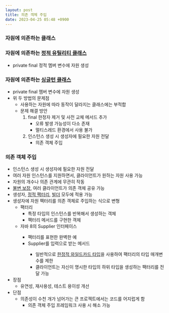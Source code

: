 ```yaml
---
layout: post
title: 의존 객체 주입
date: 2023-04-25 05:48 +0900
---
```


### 자원에 의존하는 클래스

### 자원에 의존하는 [정적 유틸리티 클래스](https://www.notion.so/04-private-97bcc9895ae14241a6b1e8252ad00d7b)

- private final 정적 멤버 변수에 자원 생성

### 자원에 의존하는 [싱글턴 클래스](https://www.notion.so/03-private-99f3400dc514441898bf86fe3e12fdf3)

- private final 멤버 변수에 자원 생성
- 위 두 방법의 문제점
  - 사용하는 자원에 따라 동작이 달라지는 클래스에는 부적합
  - 문제 해결 방안
    1. final 한정자 제거 및 사전 교체 메서드 추가
       - 오류 발생 가능성이 다소 존재
       - 멀티스레드 환경에서 사용 불가
    2. 인스턴스 생성 시 생성자에 필요한 자원 전달
       - 의존 객체 주입

### 의존 객체 주입

- 인스턴스 생성 시 생성자에 필요한 자원 전달
- 여러 자원 인스턴스를 지원하면서, 클라이언트가 원하는 자원 사용 가능
- 자원의 개수나 의존 관계에 무관히 작동
- [불변 보장](https://www.notion.so/17-d237c71d33fb44fa885aae6a8cf9e303), 여러 클라이언트가 의존 객체 공유 가능
- 생성자, [정적 팩터리](https://www.notion.so/01-7cba410529c4421e92900573917c7680), [빌더](https://www.notion.so/02-15aa62f59f154901aa8c852c54747a0d) 모두에 적용 가능
- 생성자에 자원 팩터리를 의존 객체로 주입하는 식으로 변형
  - 팩터리
    - 특정 타입의 인스턴스를 반복해서 생성하는 객체
    - 팩터리 메서드를 구현한 객체
  - 자바 8의 Supplier<T> 인터페이스
    - 팩터리를 표현한 완벽한 예
    - Supplier<T>를 입력으로 받는 메서드
      - 일반적으로 [한정적 와일드카드 타입](https://www.notion.so/31-API-9167056eb4164841869cdfa3792d6f1b)을 사용하여 팩터리의 타입 매개변수를 제한
      - 클라이언트는 자신이 명시한 타입의 하위 타입을 생성하는 팩터리를 전달 가능
- 장점
  - 유연성, 재사용성, 테스트 용이성 개선
- 단점
  - 의존성이 수천 개가 넘어가는 큰 프로젝트에서는 코드를 어지럽게 함
    - 의존 객체 주입 프레임워크 사용 시 해소 가능
